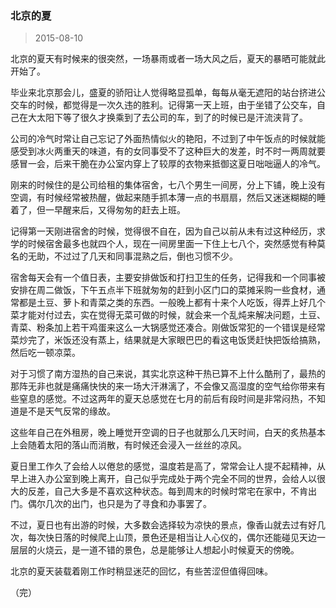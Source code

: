 ### 北京的夏
> 2015-08-10

北京的夏天有时候来的很突然，一场暴雨或者一场大风之后，夏天的暴晒可能就此开始了。

毕业来北京那会儿，盛夏的骄阳让人觉得略显孤单，每每从毫无遮阳的站台挤进公交车的时候，都觉得是一次久违的胜利。记得第一天上班，由于坐错了公交车，自己在大太阳下等了很久才换乘到了去公司的车，到了的时候已是汗流浃背了。

公司的冷气时常让自己忘记了外面热情似火的艳阳，不过到了中午饭点的时候就能感受到冰火两重天的味道，有的女同事受不了这种巨大的发差，时不时一两周就要感冒一会，后来干脆在办公室内穿上了较厚的衣物来抵御这夏日咄咄逼人的冷气。

刚来的时候住的是公司给租的集体宿舍，七八个男生一间房，分上下铺，晚上没有空调，有时候经常被热醒，做起来随手抓本薄一点的书扇扇，然后又迷迷糊糊的睡着了，但一早醒来后，又得匆匆的赶去上班。

记得第一天刚进宿舍的时候，觉得很不自在，因为自己以前从未有过这种经历，求学的时候宿舍最多也就四个人，现在一间房里面一下住上七八个，突然感觉有种莫名的无助，不过过了几天和同事混熟之后，倒也习惯不少。

宿舍每天会有一个值日表，主要安排做饭和打扫卫生的任务，记得我和一个同事被安排在周二做饭，下午五点半下班就匆匆的赶到小区门口的菜摊采购一些食材，通常都是土豆、萝卜和青菜之类的东西。一般晚上都有十来个人吃饭，得弄上好几个菜才能对付过去，实在觉得无菜可做的时候，就会来一个乱炖来解决问题，土豆、青菜、粉条加上若干鸡蛋来这么一大锅感觉还凑合。刚做饭常犯的一个错误是经常菜炒完了，米饭还没有蒸上，结果就是大家眼巴巴的看这电饭煲赶快把饭给搞熟，然后吃一顿凉菜。

对于习惯了南方湿热的自己来说，其实北京这种干热已算不上什么酷刑了，最热的那阵无非也就是痛痛快快的来一场大汗淋漓了，不会像又高湿度的空气给你带来有些窒息的感觉。不过这两年的夏天总感觉在七月的前后有段时间是非常闷热，不知道是不是天气反常的缘故。

这些年自己在外租房，晚上睡觉开空调的日子也就那么几天时间，白天的炙热基本上会随着太阳的落山而消散，有时候还会浸入一丝丝的凉风。

夏日里工作久了会给人以倦怠的感觉，温度若是高了，常常会让人提不起精神，从早上进入办公室到晚上离开，自己似乎完成处于两个完全不同的世界，会给人以很大的反差，自己大多是不喜欢这种状态。每到周末的时候时常宅在家中，不肯出门。偶尔几次的出门，也只是为了寻食和办事罢了。

不过，夏日也有出游的时候，大多数会选择较为凉快的景点，像香山就去过有好几次，每次快日落的时候爬上山顶，景色还是相当让人心仪的，偶尔还能碰见天边一层层的火烧云，是一道不错的景色，总是能够让人想起小时候夏天的傍晚。

北京的夏天装载着刚工作时稍显迷茫的回忆，有些苦涩但值得回味。

（完）
